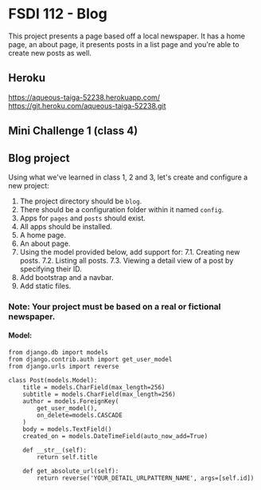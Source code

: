 # FSDI 112 - Blog
This project presents a page based off a local newspaper. It has a home page, an about page, it presents posts in a list page and you're able to create new posts as well.

## Heroku
https://aqueous-taiga-52238.herokuapp.com/
https://git.heroku.com/aqueous-taiga-52238.git

## Mini Challenge 1 (class 4)

## Blog project

Using what we've learned in class 1, 2 and 3, let's create and configure a new project:

1. The project directory should be `blog`.
2. There should be a configuration folder within it named `config`.
3. Apps for `pages` and `posts` should exist.
4. All apps should be installed.
5. A home page.
6. An about page.
7. Using the model provided below, add support for:
    7.1. Creating new posts.
    7.2. Listing all posts.
    7.3. Viewing a detail view of a post by specifying their ID.
8. Add bootstrap and a navbar.
9. Add static files.

### Note: Your project must be based on a real or fictional newspaper.

#### Model:

```
from django.db import models
from django.contrib.auth import get_user_model
from django.urls import reverse

class Post(models.Model):
    title = models.CharField(max_length=256)
    subtitle = models.CharField(max_length=256)
    author = models.ForeignKey(
        get_user_model(),
        on_delete=models.CASCADE
    )
    body = models.TextField()
    created_on = models.DateTimeField(auto_now_add=True)

    def __str__(self):
        return self.title

    def get_absolute_url(self):
        return reverse('YOUR_DETAIL_URLPATTERN_NAME', args=[self.id])

```